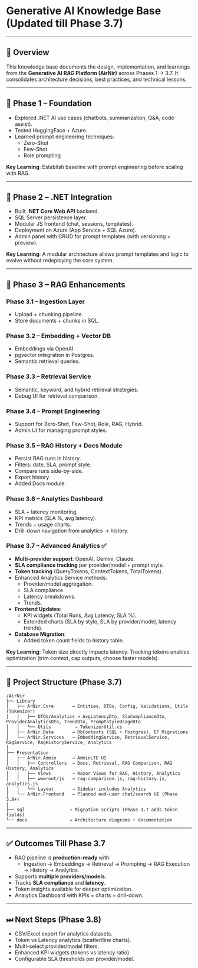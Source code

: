# Generative AI Knowledge Base (Updated till Phase 3.7)

---

## 📌 Overview
This knowledge base documents the design, implementation, and learnings from the **Generative AI RAG Platform (AirNir)** across Phases 1 → 3.7. It consolidates architecture decisions, best practices, and technical lessons.

---

## 🔹 Phase 1 – Foundation
- Explored .NET AI use cases (chatbots, summarization, Q&A, code assist).
- Tested HuggingFace + Azure.
- Learned prompt engineering techniques:
  - Zero-Shot
  - Few-Shot
  - Role prompting

**Key Learning**: Establish baseline with prompt engineering before scaling with RAG.

---

## 🔹 Phase 2 – .NET Integration
- Built **.NET Core Web API** backend.
- SQL Server persistence layer.
- Modular JS frontend (chat, sessions, templates).
- Deployment on Azure (App Service + SQL Azure).
- Admin panel with CRUD for prompt templates (with versioning + preview).

**Key Learning**: A modular architecture allows prompt templates and logic to evolve without redeploying the core system.

---

## 🔹 Phase 3 – RAG Enhancements

### Phase 3.1 – Ingestion Layer
- Upload + chunking pipeline.
- Store documents + chunks in SQL.

### Phase 3.2 – Embedding + Vector DB
- Embeddings via OpenAI.
- pgvector integration in Postgres.
- Semantic retrieval queries.

### Phase 3.3 – Retrieval Service
- Semantic, keyword, and hybrid retrieval strategies.
- Debug UI for retrieval comparison.

### Phase 3.4 – Prompt Engineering
- Support for Zero-Shot, Few-Shot, Role, RAG, Hybrid.
- Admin UI for managing prompt styles.

### Phase 3.5 – RAG History + Docs Module
- Persist RAG runs in history.
- Filters: date, SLA, prompt style.
- Compare runs side-by-side.
- Export history.
- Added Docs module.

### Phase 3.6 – Analytics Dashboard
- SLA + latency monitoring.
- KPI metrics (SLA %, avg latency).
- Trends + usage charts.
- Drill-down navigation from analytics → history.

### Phase 3.7 – Advanced Analytics ✅
- **Multi-provider support**: OpenAI, Gemini, Claude.
- **SLA compliance tracking** per provider/model + prompt style.
- **Token tracking** (QueryTokens, ContextTokens, TotalTokens).
- Enhanced Analytics Service methods:
  - Provider/model aggregation.
  - SLA compliance.
  - Latency breakdowns.
  - Trends.
- **Frontend Updates**:
  - KPI widgets (Total Runs, Avg Latency, SLA %).
  - Extended charts (SLA by style, SLA by provider/model, latency trends).
- **Database Migration**:
  - Added token count fields to history table.

**Key Learning**: Token size directly impacts latency. Tracking tokens enables optimization (trim context, cap outputs, choose faster models).

---

## 📂 Project Structure (Phase 3.7)
```
/AirNir
├── Library
│   ├── ArNir.Core       → Entities, DTOs, Config, Validations, Utils (Tokenizer)
│   │   ├── DTOs/Analytics → AvgLatencyDto, SlaComplianceDto, ProviderAnalyticsDto, TrendDto, PromptStyleUsageDto
│   │   └── Utils         → TokenizerUtil.cs
│   ├── ArNir.Data       → DbContexts (SQL + Postgres), EF Migrations
│   └── ArNir.Services   → EmbeddingService, RetrievalService, RagService, RagHistoryService, Analytics
│
├── Presentation
│   ├── ArNir.Admin      → AdminLTE UI
│   │   ├── Controllers  → Docs, Retrieval, RAG Comparison, RAG History, Analytics
│   │   ├── Views        → Razor Views for RAG, History, Analytics
│   │   ├── wwwroot/js   → rag-comparison.js, rag-history.js, analytics.js
│   │   └── Layout       → Sidebar includes Analytics
│   └── ArNir.Frontend   → Planned end-user chat/search UI (Phase 3.8+)
│
├── sql                 → Migration scripts (Phase 3.7 adds token fields)
└── docs                → Architecture diagrams + documentation
```

---

## ✅ Outcomes Till Phase 3.7
- RAG pipeline is **production-ready** with:
  - Ingestion → Embeddings → Retrieval → Prompting → RAG Execution → History → Analytics.
- Supports **multiple providers/models**.
- Tracks **SLA compliance** and **latency**.
- Token insights available for deeper optimization.
- Analytics Dashboard with KPIs + charts + drill-down.

---

## ⏭ Next Steps (Phase 3.8)
- CSV/Excel export for analytics datasets.
- Token vs Latency analytics (scatter/line charts).
- Multi-select provider/model filters.
- Enhanced KPI widgets (tokens vs latency ratio).
- Configurable SLA thresholds per provider/model.

